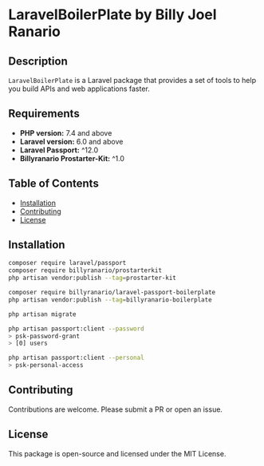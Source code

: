 # LaravelBoilerPlate by Billy Joel Ranario

## Description

`LaravelBoilerPlate` is a Laravel package that provides a set of tools to help you build APIs and web applications faster.

## Requirements

- **PHP version:** 7.4 and above
- **Laravel version:** 6.0 and above 
- **Laravel Passport:** ^12.0
- **Billyranario Prostarter-Kit:** ^1.0

## Table of Contents

- [Installation](#installation)
- [Contributing](#contributing)
- [License](#license)

## Installation

```bash
composer require laravel/passport
composer require billyranario/prostarterkit
php artisan vendor:publish --tag=prostarter-kit

composer require billyranario/laravel-passport-boilerplate
php artisan vendor:publish --tag=billyranario-boilerplate

php artisan migrate

php artisan passport:client --password
> psk-password-grant
> [0] users

php artisan passport:client --personal
> psk-personal-access
```

## Contributing

Contributions are welcome. Please submit a PR or open an issue.

## License

This package is open-source and licensed under the MIT License.

